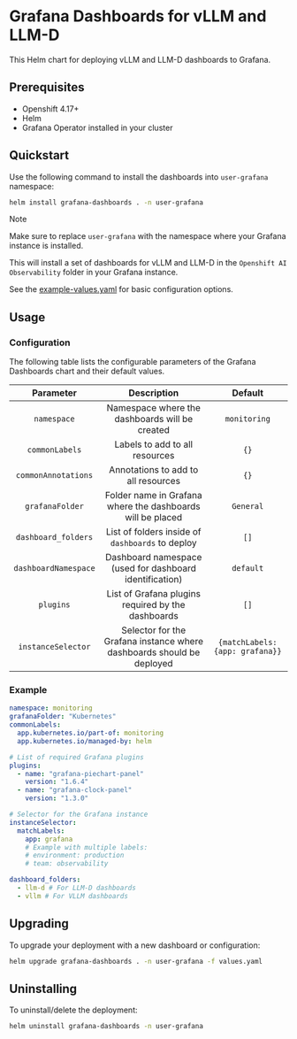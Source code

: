 # Grafana Dashboards for vLLM and LLM-D

This Helm chart for deploying vLLM and LLM-D dashboards to Grafana.

## Prerequisites

- Openshift 4.17+
- Helm
- Grafana Operator installed in your cluster

## Quickstart

Use the following command to install the dashboards into `user-grafana` namespace:

```bash
helm install grafana-dashboards . -n user-grafana
```

> [!NOTE]
> Make sure to replace `user-grafana` with the namespace where your Grafana instance is installed.

This will install a set of dashboards for vLLM and LLM-D in the `Openshift AI Observability` folder in your Grafana instance.

See the [example-values.yaml](example-values.yaml) for basic configuration options.

## Usage

### Configuration

The following table lists the configurable parameters of the Grafana Dashboards chart and their default values.

|      Parameter       |                              Description                              |             Default             |
| :------------------: | :-------------------------------------------------------------------: | :-----------------------------: |
|     `namespace`      |            Namespace where the dashboards will be created             |          `monitoring`           |
|    `commonLabels`    |                    Labels to add to all resources                     |              `{}`               |
| `commonAnnotations`  |                  Annotations to add to all resources                  |              `{}`               |
|   `grafanaFolder`    |      Folder name in Grafana where the dashboards will be placed       |            `General`            |
| `dashboard_folders`  |           List of folders inside of `dashboards` to deploy            |              `[]`               |
| `dashboardNamespace` |        Dashboard namespace (used for dashboard identification)        |            `default`            |
|      `plugins`       |          List of Grafana plugins required by the dashboards           |              `[]`               |
|  `instanceSelector`  | Selector for the Grafana instance where dashboards should be deployed | `{matchLabels: {app: grafana}}` |

### Example

```yaml
namespace: monitoring
grafanaFolder: "Kubernetes"
commonLabels:
  app.kubernetes.io/part-of: monitoring
  app.kubernetes.io/managed-by: helm

# List of required Grafana plugins
plugins:
  - name: "grafana-piechart-panel"
    version: "1.6.4"
  - name: "grafana-clock-panel"
    version: "1.3.0"

# Selector for the Grafana instance
instanceSelector:
  matchLabels:
    app: grafana
    # Example with multiple labels:
    # environment: production
    # team: observability

dashboard_folders:
  - llm-d # For LLM-D dashboards
  - vllm # For VLLM dashboards
```

## Upgrading

To upgrade your deployment with a new dashboard or configuration:

```bash
helm upgrade grafana-dashboards . -n user-grafana -f values.yaml
```

## Uninstalling

To uninstall/delete the deployment:

```bash
helm uninstall grafana-dashboards -n user-grafana
```

